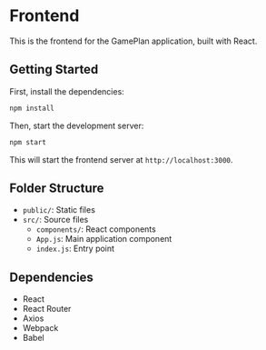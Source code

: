 # Frontend

This is the frontend for the GamePlan application, built with React.

## Getting Started

First, install the dependencies:

```bash
npm install
```

Then, start the development server:

```bash
npm start
```

This will start the frontend server at `http://localhost:3000`.

## Folder Structure

- `public/`: Static files
- `src/`: Source files
  - `components/`: React components
  - `App.js`: Main application component
  - `index.js`: Entry point

## Dependencies

- React
- React Router
- Axios
- Webpack
- Babel
